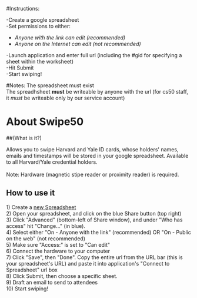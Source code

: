 #Instructions:

-Create a google spreadsheet <br>
-Set permissions to either:<br>
<ul>
	<li><i>Anyone with the link can edit (recommended)</i><br></li>
	<li><i>Anyone on the Internet can edit (not recommended)</i><br></li>
</ul>
-Launch application and enter full url (including the #gid for specifying a sheet within the worksheet)<br>
-Hit Submit<br>
-Start swiping!<br>


#Notes:
The spreadsheet must exist<br>
The spreadhsheet <b>must</b> be writeable by anyone with the url (for cs50 staff, it *must* be writeable only by our service account)<br>

<h1>About Swipe50</h1>
    ##(What is it?)
    <p>
      Allows you to swipe Harvard and Yale ID cards, whose holders' names, emails
      and timestamps will be stored in your google spreadsheet. Available to all
      Harvard/Yale credential holders. <br> <br> Note: Hardware (magnetic stipe reader or
      proximity reader) is required.
    </p>
    <h2>How to use it</h2>
    <p>
      1) Create a <a href="https://docs.google.com/spreadsheets" target="_blank">new Spreadsheet</a><br>
      2) Open your spreadsheet, and click on the blue Share button (top right)<br>
      3) Click "Advanced" (bottom-left of Share window), and under "Who has access"
      hit "Change..." (in blue).<br>
      4) Select either "On - Anyone with the link" (recommended) OR
      "On - Public on the web" (not recommended)<br>
      5) Make sure "Access:" is set to "Can edit"<br>
      6) Connect the hardware to your computer <br>
      7) Click "Save", then "Done". Copy the entire url from the URL bar (this is your spreadsheet's
      URL) and paste it into application's "Connect to Spreadsheet" url box <br>
      8) Click Submit, then choose a specific sheet. <br>
      9) Draft an email to send to attendees <br>
      10) Start swiping!
    </p>
